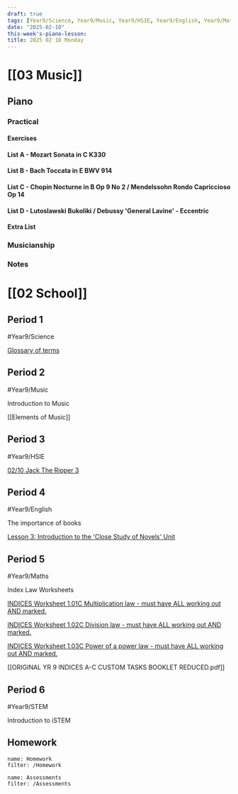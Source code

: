 ```yaml
---
draft: true
tags: [Year9/Science, Year9/Music, Year9/HSIE, Year9/English, Year9/Maths, Year9/STEM]
date: "2025-02-10"
this-week's-piano-lesson: 
title: 2025 02 10 Monday
---
```


# [[03 Music]]

## Piano

### Practical

#### Exercises

#### List A - Mozart Sonata in C K330

#### List B - Bach Toccata in E BWV 914

#### List C - Chopin Nocturne in B Op 9 No 2 / Mendelssohn Rondo Capriccioso Op 14

#### List D - Lutoslawski Bukoliki / Debussy 'General Lavine' - Eccentric

#### Extra List

### Musicianship

### Notes

# [[02 School]]

## Period 1

#Year9/Science

[Glossary of terms](https://classroom.google.com/c/NzQ4ODM2MTQ5Njc5/a/NzQ4ODM2MTQ5OTM2/details)

## Period 2

#Year9/Music

Introduction to Music

[[Elements of Music]]

## Period 3

#Year9/HSIE

[02/10 Jack The Ripper 3](https://classroom.google.com/c/NzQ4ODYwNjMyODE3/a/NzM3NTc3MzA5NzAy/details)

## Period 4

#Year9/English

The importance of books

[Lesson 3: Introduction to the 'Close Study of Novels' Unit](https://classroom.google.com/c/NzQyMDEwNTQ1NDIx/m/NzM4MDMzNzc2MTUz/details)

## Period 5

#Year9/Maths

Index Law Worksheets

[INDICES Worksheet 1.01C Multiplication law - must have ALL working out AND marked.](https://classroom.google.com/c/NzMyNzA1Njc2ODI0/a/NzMyNzA1Njc2ODY4/details)

[INDICES Worksheet 1.02C Division law - must have ALL working out AND marked.](https://classroom.google.com/c/NzMyNzA1Njc2ODI0/a/NzMyNzA1Njc2ODY5/details)

[INDICES Worksheet 1.03C Power of a power law - must have ALL working out AND marked.](https://classroom.google.com/c/NzMyNzA1Njc2ODI0/a/NzMyNzA1Njc2ODcw/details)

[[ORIGINAL YR 9 INDICES A-C CUSTOM TASKS  BOOKLET REDUCED.pdf]]

## Period 6

#Year9/STEM

Introduction to iSTEM

## Homework

```todoist
name: Homework
filter: /Homework
```

```todoist
name: Assessments
filter: /Assessments
```
